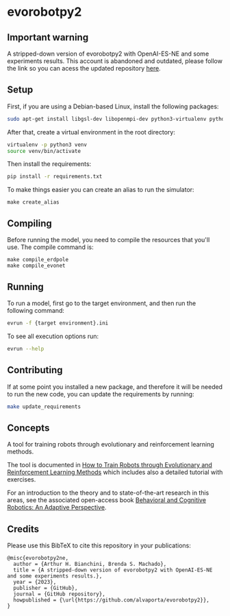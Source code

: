 # evorobotpy2

## Important warning
A stripped-down version of evorobotpy2 with OpenAI-ES-NE and some experiments results. This account is abandoned and outdated, please follow the link so you can acess the updated repository [here](https://github.com/Brenda-Machado/stripped-down-version-of-evorobotpy2).

## Setup

First, if you are using a Debian-based Linux, install the following packages:
```bash
sudo apt-get install libgsl-dev libopenmpi-dev python3-virtualenv python3-dev python3-tk make g++
```
After that, create a virtual environment in the root directory:
```bash
virtualenv -p python3 venv
source venv/bin/activate
```
Then install the requirements:
```bash
pip install -r requirements.txt
```

To make things easier you can create an alias to run the simulator:
```
make create_alias
```

## Compiling

Before running the model, you need to compile the resources that you'll use.
The compile command is:
```
make compile_erdpole
make compile_evonet
```

## Running

To run a model, first go to the target environment, and then run the following command:
```bash
evrun -f {target environment}.ini
```
To see all execution options run:
```bash
evrun --help
```

## Contributing

If at some point you installed a new package, and therefore it will be needed to run the new code, you can update the requirements by running:
```bash
make update_requirements
```

## Concepts

A tool for training robots through evolutionary and reinforcement learning methods.

The tool is documented in [How to Train Robots through Evolutionary and Reinforcement Learning Methods](https://bacrobotics.com/Chapter13.html) which includes also a detailed tutorial with exercises.

For an introduction to the theory and to state-of-the-art research in this areas, see the associated open-access book [Behavioral and Cognitive Robotics: An Adaptive Perspective](https://bacrobotics.com).

## Credits

Please use this BibTeX to cite this repository in your publications:
```
@misc{evorobotpy2ne,
  author = {Arthur H. Bianchini, Brenda S. Machado},
  title = {A stripped-down version of evorobotpy2 with OpenAI-ES-NE and some experiments results.},
  year = {2023},
  publisher = {GitHub},
  journal = {GitHub repository},
  howpublished = {\url{https://github.com/alvaporta/evorobotpy2}},
}
```
